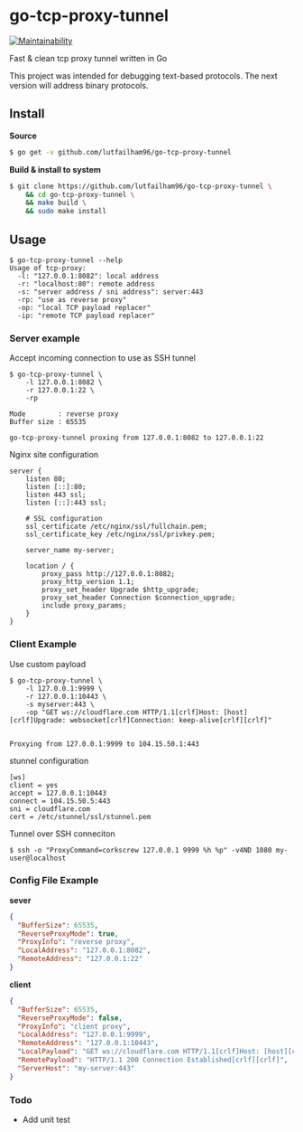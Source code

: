 # go-tcp-proxy-tunnel
[![Maintainability](https://api.codeclimate.com/v1/badges/022a8af7f8393716958d/maintainability)](https://codeclimate.com/github/lutfailham96/go-tcp-proxy-tunnel/maintainability)

Fast & clean tcp proxy tunnel written in Go

This project was intended for debugging text-based protocols. The next version will address binary protocols.

## Install

**Source**

``` sh
$ go get -v github.com/lutfailham96/go-tcp-proxy-tunnel
```

**Build & install to system**
```sh
$ git clone https://github.com/lutfailham96/go-tcp-proxy-tunnel \
    && cd go-tcp-proxy-tunnel \
    && make build \
    && sudo make install
```

## Usage

```
$ go-tcp-proxy-tunnel --help
Usage of tcp-proxy:
  -l: "127.0.0.1:8082": local address
  -r: "localhost:80": remote address
  -s: "server address / sni address": server:443
  -rp: "use as reverse proxy"
  -op: "local TCP payload replacer"
  -ip: "remote TCP payload replacer"
```

### Server example

Accept incoming connection to use as SSH tunnel
```shell
$ go-tcp-proxy-tunnel \
    -l 127.0.0.1:8082 \
    -r 127.0.0.1:22 \
    -rp

Mode		: reverse proxy
Buffer size	: 65535

go-tcp-proxy-tunnel proxing from 127.0.0.1:8082 to 127.0.0.1:22
```

Nginx site configuration
```
server {
    listen 80;
    listen [::]:80;
    listen 443 ssl;
    listen [::]:443 ssl;

    # SSL configuration
    ssl_certificate /etc/nginx/ssl/fullchain.pem;
    ssl_certificate_key /etc/nginx/ssl/privkey.pem;

    server_name my-server;

    location / {
        proxy_pass http://127.0.0.1:8082;
        proxy_http_version 1.1;
        proxy_set_header Upgrade $http_upgrade;
        proxy_set_header Connection $connection_upgrade;
        include proxy_params;
    }
}
```

### Client Example

Use custom payload
```shell
$ go-tcp-proxy-tunnel \
    -l 127.0.0.1:9999 \
    -r 127.0.0.1:10443 \
    -s myserver:443 \
    -op "GET ws://cloudflare.com HTTP/1.1[crlf]Host: [host][crlf]Upgrade: websocket[crlf]Connection: keep-alive[crlf][crlf]"


Proxying from 127.0.0.1:9999 to 104.15.50.1:443
```

stunnel configuration
```
[ws]
client = yes
accept = 127.0.0.1:10443
connect = 104.15.50.5:443
sni = cloudflare.com
cert = /etc/stunnel/ssl/stunnel.pem

```

Tunnel over SSH conneciton
```shell
$ ssh -o "ProxyCommand=corkscrew 127.0.0.1 9999 %h %p" -v4ND 1080 my-user@localhost
```

### Config File Example

**sever**
```json
{
  "BufferSize": 65535,
  "ReverseProxyMode": true,
  "ProxyInfo": "reverse proxy",
  "LocalAddress": "127.0.0.1:8082",
  "RemoteAddress": "127.0.0.1:22"
}
```

**client**
```json
{
  "BufferSize": 65535,
  "ReverseProxyMode": false,
  "ProxyInfo": "client proxy",
  "LocalAddress": "127.0.0.1:9999",
  "RemoteAddress": "127.0.0.1:10443",
  "LocalPayload": "GET ws://cloudflare.com HTTP/1.1[crlf]Host: [host][crlf]Connection: keep-alive[crlf]Upgrade: websocket[crlf][crlf]",
  "RemotePayload": "HTTP/1.1 200 Connection Established[crlf][crlf]",
  "ServerHost": "my-server:443"
}
```

### Todo

* Add unit test
